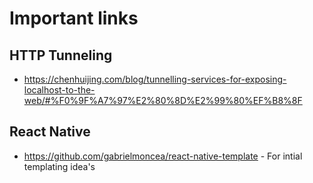 # Important links
## HTTP Tunneling
* https://chenhuijing.com/blog/tunnelling-services-for-exposing-localhost-to-the-web/#%F0%9F%A7%97%E2%80%8D%E2%99%80%EF%B8%8F

## React Native
* https://github.com/gabrielmoncea/react-native-template - For intial templating idea's

